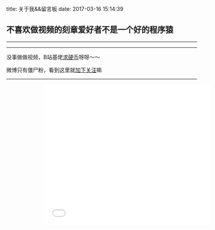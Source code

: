 title: 关于我&&留言板
date: 2017-03-16 15:14:39

## 不喜欢做视频的刻章爱好者不是一个好的程序猿

---

<style type="text/css">
	strong a {
		color: #747474;
	}
	.player {
		text-align: center;
		margin: .5em auto 0;
		width: 100%;
		max-width: 22em;
	}
	.player br {
		display: none;
	}
	.sign {
		text-align: right;
		font-style: italic;
	}
	#ds-recent-visitors {
		margin: 0;
		padding: 0;
	}
	#ds-recent-visitors div img {
		display: inline-block !important;
		width: 56px !important;
		height: 56px !important;
		border-radius: 50%;
		border: 1px solid #ddd;
		padding: 2px;
		box-shadow: 1px 1px 1px rgba(0,0,0, .15);
	}
	.article-entry img:first-child {
		display: block;
	}
	.article-entry span {
		font-family: Arial;
	}
	#ds-hot-posts {
		display: none;
	}
</style>

---

没事做做视频，B站基佬[求硬币](http://space.bilibili.com/2572438/#!/)呀呀～～

微博只有僵尸粉，看到这里就[加下关注](http://weibo.com/jiu0wu/)嘛

---

<div class="player">
<iframe frameborder="no" border="0" marginwidth="0" marginheight="0" width=440 height=370 src="//music.163.com/outchain/player?type=0&id=121961221&auto=1&height=430"></iframe>
</div>

<ul class="ds-recent-visitors" data-num-items="30" data-avatar-size="56"></ul>


